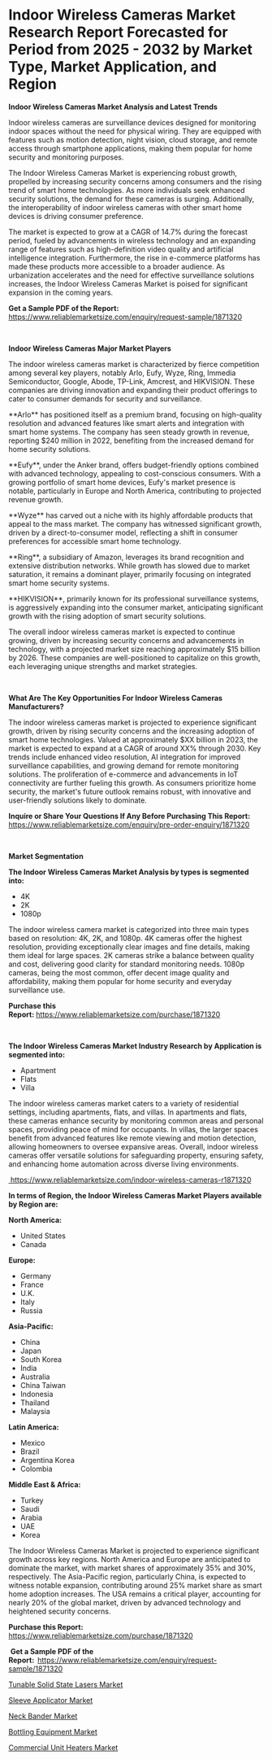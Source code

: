 <p><h1>Indoor Wireless Cameras Market Research Report Forecasted for Period from 2025 -  2032 by Market Type, Market Application, and Region</h1></p><p><strong>Indoor Wireless Cameras Market Analysis and Latest Trends</strong></p>
<p><p>Indoor wireless cameras are surveillance devices designed for monitoring indoor spaces without the need for physical wiring. They are equipped with features such as motion detection, night vision, cloud storage, and remote access through smartphone applications, making them popular for home security and monitoring purposes.</p><p>The Indoor Wireless Cameras Market is experiencing robust growth, propelled by increasing security concerns among consumers and the rising trend of smart home technologies. As more individuals seek enhanced security solutions, the demand for these cameras is surging. Additionally, the interoperability of indoor wireless cameras with other smart home devices is driving consumer preference.</p><p>The market is expected to grow at a CAGR of 14.7% during the forecast period, fueled by advancements in wireless technology and an expanding range of features such as high-definition video quality and artificial intelligence integration. Furthermore, the rise in e-commerce platforms has made these products more accessible to a broader audience. As urbanization accelerates and the need for effective surveillance solutions increases, the Indoor Wireless Cameras Market is poised for significant expansion in the coming years.</p></p>
<p><strong>Get a Sample PDF of the Report:&nbsp;</strong> <a href="https://www.reliablemarketsize.com/enquiry/request-sample/1871320?utm_campaign=2115&utm_medium=2&utm_source=Github&utm_content=ia&utm_term=10042025&utm_id=indoor-wireless-cameras">https://www.reliablemarketsize.com/enquiry/request-sample/1871320</a></p>
<p>&nbsp;</p>
<p><strong>Indoor Wireless Cameras Major Market Players</strong></p>
<p><p>The indoor wireless cameras market is characterized by fierce competition among several key players, notably Arlo, Eufy, Wyze, Ring, Immedia Semiconductor, Google, Abode, TP-Link, Amcrest, and HIKVISION. These companies are driving innovation and expanding their product offerings to cater to consumer demands for security and surveillance.</p><p>**Arlo** has positioned itself as a premium brand, focusing on high-quality resolution and advanced features like smart alerts and integration with smart home systems. The company has seen steady growth in revenue, reporting $240 million in 2022, benefiting from the increased demand for home security solutions.</p><p>**Eufy**, under the Anker brand, offers budget-friendly options combined with advanced technology, appealing to cost-conscious consumers. With a growing portfolio of smart home devices, Eufy's market presence is notable, particularly in Europe and North America, contributing to projected revenue growth.</p><p>**Wyze** has carved out a niche with its highly affordable products that appeal to the mass market. The company has witnessed significant growth, driven by a direct-to-consumer model, reflecting a shift in consumer preferences for accessible smart home technology.</p><p>**Ring**, a subsidiary of Amazon, leverages its brand recognition and extensive distribution networks. While growth has slowed due to market saturation, it remains a dominant player, primarily focusing on integrated smart home security systems.</p><p>**HIKVISION**, primarily known for its professional surveillance systems, is aggressively expanding into the consumer market, anticipating significant growth with the rising adoption of smart security solutions.</p><p>The overall indoor wireless cameras market is expected to continue growing, driven by increasing security concerns and advancements in technology, with a projected market size reaching approximately $15 billion by 2026. These companies are well-positioned to capitalize on this growth, each leveraging unique strengths and market strategies.</p></p>
<p>&nbsp;</p>
<p><strong>What Are The Key Opportunities For Indoor Wireless Cameras Manufacturers?</strong></p>
<p><p>The indoor wireless cameras market is projected to experience significant growth, driven by rising security concerns and the increasing adoption of smart home technologies. Valued at approximately $XX billion in 2023, the market is expected to expand at a CAGR of around XX% through 2030. Key trends include enhanced video resolution, AI integration for improved surveillance capabilities, and growing demand for remote monitoring solutions. The proliferation of e-commerce and advancements in IoT connectivity are further fueling this growth. As consumers prioritize home security, the market's future outlook remains robust, with innovative and user-friendly solutions likely to dominate.</p></p>
<p><strong>Inquire or Share Your Questions If Any Before Purchasing This Report:</strong> <a href="https://www.reliablemarketsize.com/enquiry/pre-order-enquiry/1871320?utm_campaign=2115&utm_medium=2&utm_source=Github&utm_content=ia&utm_term=10042025&utm_id=indoor-wireless-cameras">https://www.reliablemarketsize.com/enquiry/pre-order-enquiry/1871320</a></p>
<p>&nbsp;</p>
<p><strong>Market Segmentation</strong></p>
<p><strong>The Indoor Wireless Cameras Market Analysis by types is segmented into:</strong></p>
<p><ul><li>4K</li><li>2K</li><li>1080p</li></ul></p>
<p><p>The indoor wireless camera market is categorized into three main types based on resolution: 4K, 2K, and 1080p. 4K cameras offer the highest resolution, providing exceptionally clear images and fine details, making them ideal for large spaces. 2K cameras strike a balance between quality and cost, delivering good clarity for standard monitoring needs. 1080p cameras, being the most common, offer decent image quality and affordability, making them popular for home security and everyday surveillance use.</p></p>
<p><strong>Purchase this Report:&nbsp;</strong><a href="https://www.reliablemarketsize.com/purchase/1871320?utm_campaign=2115&utm_medium=2&utm_source=Github&utm_content=ia&utm_term=10042025&utm_id=indoor-wireless-cameras">https://www.reliablemarketsize.com/purchase/1871320</a></p>
<p>&nbsp;</p>
<p><strong>The Indoor Wireless Cameras Market Industry Research by Application is segmented into:</strong></p>
<p><ul><li>Apartment</li><li>Flats</li><li>Villa</li></ul></p>
<p><p>The indoor wireless cameras market caters to a variety of residential settings, including apartments, flats, and villas. In apartments and flats, these cameras enhance security by monitoring common areas and personal spaces, providing peace of mind for occupants. In villas, the larger spaces benefit from advanced features like remote viewing and motion detection, allowing homeowners to oversee expansive areas. Overall, indoor wireless cameras offer versatile solutions for safeguarding property, ensuring safety, and enhancing home automation across diverse living environments.</p></p>
<p><a href="https://www.reliablemarketsize.com/indoor-wireless-cameras-r1871320?utm_campaign=2115&utm_medium=2&utm_source=Github&utm_content=ia&utm_term=10042025&utm_id=indoor-wireless-cameras">&nbsp;https://www.reliablemarketsize.com/indoor-wireless-cameras-r1871320</a></p>
<p><strong>In terms of Region, the Indoor Wireless Cameras Market Players available by Region are:</strong></p>
<p>
    <p> <strong> North America: </strong>
        <ul>
            <li>United States</li>
            <li>Canada</li>
        </ul>
        </p> 
    <p> <strong> Europe: </strong>
        <ul>
            <li>Germany</li>
            <li>France</li>
            <li>U.K.</li>
            <li>Italy</li>
            <li>Russia</li>
        </ul>
        </p> 
    <p> <strong> Asia-Pacific: </strong>
        <ul>
            <li>China</li>
            <li>Japan</li>
            <li>South Korea</li>
            <li>India</li>
            <li>Australia</li>
            <li>China Taiwan</li>
            <li>Indonesia</li>
            <li>Thailand</li>
            <li>Malaysia</li>
        </ul>
        </p> 
    <p> <strong> Latin America: </strong>
        <ul>
            <li>Mexico</li>
            <li>Brazil</li>
            <li>Argentina Korea</li>
            <li>Colombia</li>
        </ul>
        </p> 
    <p> <strong> Middle East & Africa: </strong>
        <ul>
            <li>Turkey</li>
            <li>Saudi</li>
            <li>Arabia</li>
            <li>UAE</li>
            <li>Korea</li>
        </ul>
    </p>
    </p>
<p><p>The Indoor Wireless Cameras Market is projected to experience significant growth across key regions. North America and Europe are anticipated to dominate the market, with market shares of approximately 35% and 30%, respectively. The Asia-Pacific region, particularly China, is expected to witness notable expansion, contributing around 25% market share as smart home adoption increases. The USA remains a critical player, accounting for nearly 20% of the global market, driven by advanced technology and heightened security concerns.</p></p>
<p><strong>Purchase this Report: </strong><a href="https://www.reliablemarketsize.com/purchase/1871320?utm_campaign=2115&utm_medium=2&utm_source=Github&utm_content=ia&utm_term=10042025&utm_id=indoor-wireless-cameras">https://www.reliablemarketsize.com/purchase/1871320</a></p>
<p>&nbsp;<strong>Get a Sample PDF of the Report:&nbsp;&nbsp;</strong><a href="https://www.reliablemarketsize.com/enquiry/request-sample/1871320?utm_campaign=2115&utm_medium=2&utm_source=Github&utm_content=ia&utm_term=10042025&utm_id=indoor-wireless-cameras">https://www.reliablemarketsize.com/enquiry/request-sample/1871320</a></p>
<p><strong></strong></p>
<p><p><a href="https://github.com/guinoopandam/Market-Research-Report-List-1/blob/main/tunable-solid-state-lasers-market.md?utm_campaign=2115&utm_medium=2&utm_source=Github&utm_content=ia&utm_term=10042025&utm_id=indoor-wireless-cameras">Tunable Solid State Lasers Market</a></p><p><a href="https://github.com/zoccohaniech/Market-Research-Report-List-1/blob/main/sleeve-applicator-market.md?utm_campaign=2115&utm_medium=2&utm_source=Github&utm_content=ia&utm_term=10042025&utm_id=indoor-wireless-cameras">Sleeve Applicator Market</a></p><p><a href="https://github.com/ancsyanagha/Market-Research-Report-List-1/blob/main/neck-bander-market.md?utm_campaign=2115&utm_medium=2&utm_source=Github&utm_content=ia&utm_term=10042025&utm_id=indoor-wireless-cameras">Neck Bander Market</a></p><p><a href="https://github.com/rrosasdaunas/Market-Research-Report-List-1/blob/main/bottling-equipment-market.md?utm_campaign=2115&utm_medium=2&utm_source=Github&utm_content=ia&utm_term=10042025&utm_id=indoor-wireless-cameras">Bottling Equipment Market</a></p><p><a href="https://github.com/lizonbochil23/Market-Research-Report-List-1/blob/main/commercial-unit-heaters-market.md?utm_campaign=2115&utm_medium=2&utm_source=Github&utm_content=ia&utm_term=10042025&utm_id=indoor-wireless-cameras">Commercial Unit Heaters Market</a></p></p>